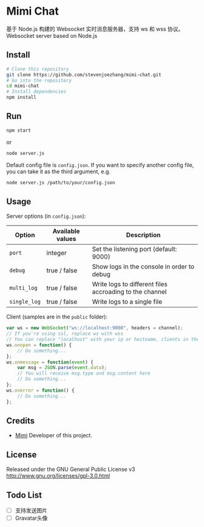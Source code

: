 # Mimi Chat

基于 Node.js 构建的 Websocket 实时消息服务器，支持 ws 和 wss 协议。  
Websocket server based on Node.js

## Install

```bash
# Clone this repository
git clone https://github.com/stevenjoezhang/mimi-chat.git
# Go into the repository
cd mimi-chat
# Install dependencies
npm install
```

## Run

```bash
npm start
```
or
```bash
node server.js
```

Default config file is `config.json`. If you want to specify another config file, you can take it as the third argument, e.g.
```bash
node server.js /path/to/your/config.json
```

## Usage

Server options (in `config.json`):

| Option       | Available values | Description                                             |
|--------------|------------------|---------------------------------------------------------|
| `port`       | integer          | Set the listening port (default: 9000)                  |
| `debug`      | true / false     | Show logs in the console in order to debug              |
| `multi_log`  | true / false     | Write logs to different files accroading to the channel |
| `single_log` | true / false     | Write logs to a single file                             |

Client (samples are in the `public` folder):
```javascript
var ws = new WebSocket("ws://localhost:9000", headers = channel);
// If you're using ssl, replace ws with wss
// You can replace "localhost" with your ip or hostname, clients in the same channel can send messages to each other
ws.onopen = function() {
	// Do something...
};
ws.onmessage = function(event) {
	var msg = JSON.parse(event.data);
	// You will receive msg.type and msg.content here
	// Do something...
};
ws.onerror = function() {
	// Do something...
};
```

## Credits

* [Mimi](https://zhangshuqiao.org) Developer of this project.

## License

Released under the GNU General Public License v3  
http://www.gnu.org/licenses/gpl-3.0.html

## Todo List

- [ ] 支持发送图片
- [ ] Gravatar头像
